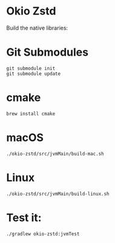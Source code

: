 # Okio Zstd

Build the native libraries:

# Git Submodules

```
git submodule init
git submodule update
```

# cmake

```
brew install cmake
```

# macOS

```
./okio-zstd/src/jvmMain/build-mac.sh
```

# Linux

```
./okio-zstd/src/jvmMain/build-linux.sh
```

# Test it:

```
./gradlew okio-zstd:jvmTest
```
